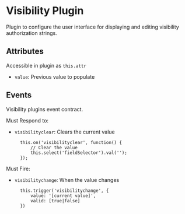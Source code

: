 
Visibility Plugin
=================

Plugin to configure the user interface for displaying and editing visibility authorization strings.

Attributes
----------

Accessible in plugin as `this.attr`

* `value`: Previous value to populate

Events
------

Visibility plugins event contract.

Must Respond to:

* `visibilityclear`: Clears the current value

        this.on('visibilityclear', function() {
            // Clear the value
            this.select('fieldSelector').val('');
        });


Must Fire:

* `visibilitychange`: When the value changes

        this.trigger('visibilitychange', {
            value: '[current value]',
            valid: [true|false] 
        })


